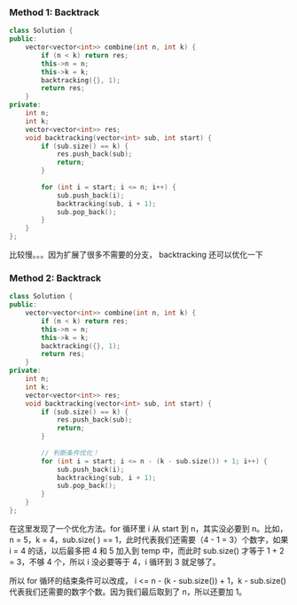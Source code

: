 ### Method 1: Backtrack
```cpp
class Solution {
public:
    vector<vector<int>> combine(int n, int k) {
        if (n < k) return res;
        this->n = n;
        this->k = k;
        backtracking({}, 1);
        return res;
    }
private:
    int n;
    int k;
    vector<vector<int>> res;
    void backtracking(vector<int> sub, int start) {
        if (sub.size() == k) {
            res.push_back(sub);
            return;
        }
        
        for (int i = start; i <= n; i++) {
            sub.push_back(i);
            backtracking(sub, i + 1);
            sub.pop_back();
        }
    }
};
```

比较慢。。。因为扩展了很多不需要的分支，
backtracking 还可以优化一下

### Method 2: Backtrack
```cpp
class Solution {
public:
    vector<vector<int>> combine(int n, int k) {
        if (n < k) return res;
        this->n = n;
        this->k = k;
        backtracking({}, 1);
        return res;
    }
private:
    int n;
    int k;
    vector<vector<int>> res;
    void backtracking(vector<int> sub, int start) {
        if (sub.size() == k) {
            res.push_back(sub);
            return;
        }
        
        // 判断条件优化！
        for (int i = start; i <= n - (k - sub.size()) + 1; i++) {
            sub.push_back(i);
            backtracking(sub, i + 1);
            sub.pop_back();
        }
    }
};
```

在这里发现了一个优化方法。for 循环里 i 从 start 到 n，其实没必要到 n。比如，n = 5，k = 4，sub.size( ) == 1，此时代表我们还需要（4 - 1 = 3）个数字，如果 i = 4 的话，以后最多把 4 和 5 加入到 temp 中，而此时 sub.size() 才等于 1 + 2 = 3，不够 4 个，所以 i 没必要等于 4，i 循环到 3 就足够了。

所以 for 循环的结束条件可以改成， i <= n - (k - sub.size()) + 1，k - sub.size() 代表我们还需要的数字个数。因为我们最后取到了 n，所以还要加 1。
